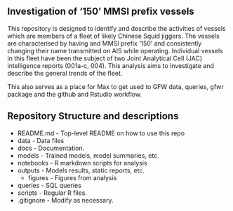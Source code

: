 
<!-- README.md is generated from README.Rmd. Please edit that file -->

## Investigation of ‘150’ MMSI prefix vessels

This repository is designed to identify and describe the activities of
vessels which are members of a fleet of likely Chinese Squid jiggers.
The vessels are characterised by having and MMSI prefix ‘150’ and
consistently changing their name transmitted on AIS while operating.
Individual vessels in this fleet have been the subject of two Joint
Analytical Cell (JAC) intelligence reports (001a-c, 004). This analysis
aims to investigate and describe the general trends of the fleet.

This also serves as a place for Max to get used to GFW data, queries,
gfwr package and the github and Rstudio workflow.

## Repository Structure and descriptions

- README.md - Top-level README on how to use this repo
- data - Data files
- docs - Documentation.
- models - Trained models, model summaries, etc.
- notebooks - R markdown scripts for analysis
- outputs - Models results, static reports, etc.
  - figures - Figures from analysis
- queries - SQL queries
- scripts - Regular R files.
- .gitignore - Modify as necessary.
